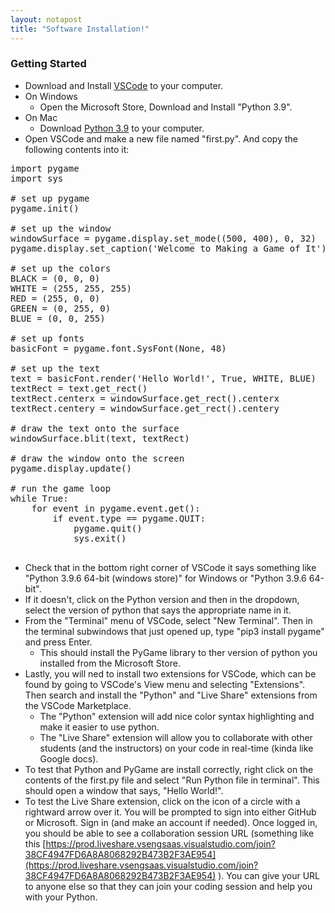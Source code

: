 ```yaml
---
layout: notapost
title: "Software Installation!"
---
```


### Getting Started

- Download and Install [VSCode](https://code.visualstudio.com/) to your computer.
- On Windows
    - Open the Microsoft Store, Download and Install "Python 3.9".
- On Mac
    - Download [Python 3.9](https://www.python.org/downloads/) to your computer.
- Open VSCode and make a new file named "first.py". And copy the following contents into it:
<pre>
import pygame
import sys

# set up pygame
pygame.init()

# set up the window
windowSurface = pygame.display.set_mode((500, 400), 0, 32)
pygame.display.set_caption('Welcome to Making a Game of It')

# set up the colors
BLACK = (0, 0, 0)
WHITE = (255, 255, 255)
RED = (255, 0, 0)
GREEN = (0, 255, 0)
BLUE = (0, 0, 255)

# set up fonts
basicFont = pygame.font.SysFont(None, 48)

# set up the text
text = basicFont.render('Hello World!', True, WHITE, BLUE)
textRect = text.get_rect()
textRect.centerx = windowSurface.get_rect().centerx
textRect.centery = windowSurface.get_rect().centery

# draw the text onto the surface
windowSurface.blit(text, textRect)

# draw the window onto the screen
pygame.display.update()

# run the game loop
while True:
    for event in pygame.event.get():
        if event.type == pygame.QUIT:
            pygame.quit()
            sys.exit()

</pre>

- Check that in the bottom right corner of VSCode it says something like "Python 3.9.6 64-bit (windows store)" for Windows or "Python 3.9.6 64-bit".
 - If it doesn't, click on the Python version and then in the dropdown, select the version of python that says the appropriate name in it.
- From the "Terminal" menu of VSCode, select "New Terminal". Then in the terminal subwindows that just opened up, type "pip3 install pygame" and press Enter.
  - This should install the PyGame library to ther version of python you installed from the Microsoft Store.
- Lastly, you will ned to install two extensions for VSCode, which can be found by going to VSCode's View menu and selecting "Extensions". Then search and install the "Python" and "Live Share" extensions from the VSCode Marketplace.
  - The "Python" extension will add nice color syntax highlighting and make it easier to use python.
  - The "Live Share" extension will allow you to collaborate with other students (and the instructors) on your code in real-time (kinda like Google docs).
- To test that Python and PyGame are install correctly, right click on the contents of the first.py file and select "Run Python file in terminal". This should open a window that says, "Hello World!".
- To test the Live Share extension, click on the icon of a circle with a rightward arrow over it. You will be prompted to sign into either GitHub or Microsoft. Sign in (and make an account if needed). Once logged in, you should be able to see a collaboration session URL (something like this [https://prod.liveshare.vsengsaas.visualstudio.com/join?38CF4947FD6A8A8068292B473B2F3AE954](https://prod.liveshare.vsengsaas.visualstudio.com/join?38CF4947FD6A8A8068292B473B2F3AE954) ). You can give your URL to anyone else so that they can join your coding session and help you with your Python.
